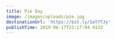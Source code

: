 ```yaml
---
title: Pie Day
image: /images/uploads/pie.jpg
destinationUrl: 'https://bit.ly/1otYTJy'
publishTime: 2019-06-17T23:17:04.413Z
---
```


